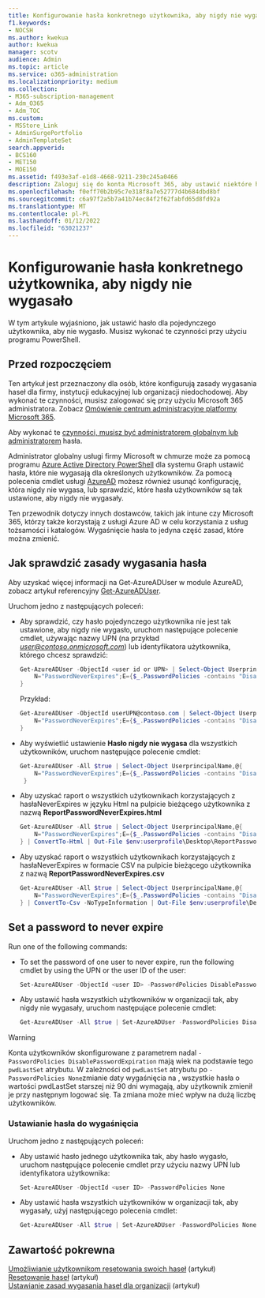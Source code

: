 ```yaml
---
title: Konfigurowanie hasła konkretnego użytkownika, aby nigdy nie wygasało
f1.keywords:
- NOCSH
ms.author: kwekua
author: kwekua
manager: scotv
audience: Admin
ms.topic: article
ms.service: o365-administration
ms.localizationpriority: medium
ms.collection:
- M365-subscription-management
- Adm_O365
- Adm_TOC
ms.custom:
- MSStore_Link
- AdminSurgePortfolio
- AdminTemplateSet
search.appverid:
- BCS160
- MET150
- MOE150
ms.assetid: f493e3af-e1d8-4668-9211-230c245a0466
description: Zaloguj się do konta Microsoft 365, aby ustawić niektóre hasła użytkowników tak, aby nigdy nie wygasały przy użyciu konta Windows PowerShell.
ms.openlocfilehash: f0eff70b2b95c7e318f8a7e52777d4b684dbd8bf
ms.sourcegitcommit: c6a97f2a5b7a41b74ec84f2f62fabfd65d8fd92a
ms.translationtype: MT
ms.contentlocale: pl-PL
ms.lasthandoff: 01/12/2022
ms.locfileid: "63021237"
---
```

# <a name="set-an-individual-users-password-to-never-expire"></a>Konfigurowanie hasła konkretnego użytkownika, aby nigdy nie wygasało

W tym artykule wyjaśniono, jak ustawić hasło dla pojedynczego użytkownika, aby nie wygasło. Musisz wykonać te czynności przy użyciu programu PowerShell.

## <a name="before-you-begin"></a>Przed rozpoczęciem

Ten artykuł jest przeznaczony dla osób, które konfigurują zasady wygasania haseł dla firmy, instytucji edukacyjnej lub organizacji niedochodowej. Aby wykonać te czynności, musisz zalogować się przy użyciu Microsoft 365 administratora. Zobacz [Omówienie centrum administracyjne platformy Microsoft 365](/microsoft-365/admin/admin-overview/admin-center-overview?view=o365-worldwide).

Aby wykonać te [czynności, musisz być administratorem globalnym lub administratorem](about-admin-roles.md) hasła.

Administrator globalny usługi firmy Microsoft w chmurze może za pomocą programu [Azure Active Directory PowerShell](/powershell/azure/active-directory/install-adv2) dla systemu Graph ustawić hasła, które nie wygasają dla określonych użytkowników. Za pomocą polecenia cmdlet usługi [AzureAD](/powershell/module/Azuread) możesz również usunąć konfigurację, która nigdy nie wygasa, lub sprawdzić, które hasła użytkowników są tak ustawione, aby nigdy nie wygasały.

Ten przewodnik dotyczy innych dostawców, takich jak intune czy Microsoft 365, którzy także korzystają z usługi Azure AD w celu korzystania z usług tożsamości i katalogów. Wygaśnięcie hasła to jedyna część zasad, które można zmienić.


## <a name="how-to-check-the-expiration-policy-for-a-password"></a>Jak sprawdzić zasady wygasania hasła

Aby uzyskać więcej informacji na Get-AzureADUser w module AzureAD, zobacz artykuł referencyjny [Get-AzureADUser](/powershell/module/Azuread/Get-AzureADUser).

Uruchom jedno z następujących poleceń:

- Aby sprawdzić, czy hasło pojedynczego użytkownika nie jest tak ustawione, aby nigdy nie wygasło, uruchom następujące polecenie cmdlet, używając nazwy UPN (na przykład *user@contoso.onmicrosoft.com*) lub identyfikatora użytkownika, którego chcesz sprawdzić:

    ```powershell
    Get-AzureADUser -ObjectId <user id or UPN> | Select-Object UserprincipalName,@{
        N="PasswordNeverExpires";E={$_.PasswordPolicies -contains "DisablePasswordExpiration"}
    }
    ```

    Przykład:

    ```powershell
    Get-AzureADUser -ObjectId userUPN@contoso.com | Select-Object UserprincipalName,@{
        N="PasswordNeverExpires";E={$_.PasswordPolicies -contains "DisablePasswordExpiration"}
    }
    ```

- Aby wyświetlić ustawienie **Hasło nigdy nie wygasa** dla wszystkich użytkowników, uruchom następujące polecenie cmdlet:

    ```powershell
    Get-AzureADUser -All $true | Select-Object UserprincipalName,@{
        N="PasswordNeverExpires";E={$_.PasswordPolicies -contains "DisablePasswordExpiration"}
     }
    ```

- Aby uzyskać raport o wszystkich użytkownikach korzystających z hasłaNeverExpires w języku Html na pulpicie bieżącego użytkownika z nazwą  **ReportPasswordNeverExpires.html**

    ```powershell
    Get-AzureADUser -All $true | Select-Object UserprincipalName,@{
        N="PasswordNeverExpires";E={$_.PasswordPolicies -contains "DisablePasswordExpiration"}
    } | ConvertTo-Html | Out-File $env:userprofile\Desktop\ReportPasswordNeverExpires.html
    ```

- Aby uzyskać raport o wszystkich użytkownikach korzystających z hasłaNeverExpires w formacie CSV na pulpicie bieżącego użytkownika z nazwą **ReportPasswordNeverExpires.csv**

    ```powershell
    Get-AzureADUser -All $true | Select-Object UserprincipalName,@{
        N="PasswordNeverExpires";E={$_.PasswordPolicies -contains "DisablePasswordExpiration"}
    } | ConvertTo-Csv -NoTypeInformation | Out-File $env:userprofile\Desktop\ReportPasswordNeverExpires.csv

## Set a password to never expire

Run one of the following commands:

- To set the password of one user to never expire, run the following cmdlet by using the UPN or the user ID of the user:

    ```powershell
    Set-AzureADUser -ObjectId <user ID> -PasswordPolicies DisablePasswordExpiration
    ```

- Aby ustawić hasła wszystkich użytkowników w organizacji tak, aby nigdy nie wygasały, uruchom następujące polecenie cmdlet:

    ```powershell
    Get-AzureADUser -All $true | Set-AzureADUser -PasswordPolicies DisablePasswordExpiration
    ```

> [!WARNING]
> Konta użytkowników skonfigurowane z parametrem nadal `-PasswordPolicies DisablePasswordExpiration` mają wiek na podstawie tego `pwdLastSet` atrybutu. W zależności od `pwdLastSet` atrybutu po `-PasswordPolicies None`zmianie daty wygaśnięcia na , wszystkie hasła o wartości pwdLastSet starszej niż 90 dni wymagają, aby użytkownik zmienił je przy następnym logować się. Ta zmiana może mieć wpływ na dużą liczbę użytkowników.

### <a name="set-a-password-to-expire"></a>Ustawianie hasła do wygaśnięcia

Uruchom jedno z następujących poleceń:

- Aby ustawić hasło jednego użytkownika tak, aby hasło wygasło, uruchom następujące polecenie cmdlet przy użyciu nazwy UPN lub identyfikatora użytkownika:

    ```powershell
    Set-AzureADUser -ObjectId <user ID> -PasswordPolicies None
    ```

- Aby ustawić hasła wszystkich użytkowników w organizacji tak, aby wygasały, użyj następującego polecenia cmdlet:

    ```powershell
    Get-AzureADUser -All $true | Set-AzureADUser -PasswordPolicies None
    ```

## <a name="related-content"></a>Zawartość pokrewna

[Umożliwianie użytkownikom resetowania swoich haseł](../add-users/let-users-reset-passwords.md) (artykuł)\
[Resetowanie haseł](../add-users/reset-passwords.md) (artykuł)\
[Ustawianie zasad wygasania haseł dla organizacji](../manage/set-password-expiration-policy.md) (artykuł)
